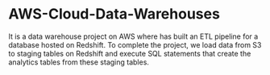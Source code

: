 # AWS-Cloud-Data-Warehouses
It is a data warehouse project on AWS where has built an ETL pipeline for a database hosted on Redshift. To complete the project, we load data from S3 to staging tables on Redshift and execute SQL statements that create the analytics tables from these staging tables.
